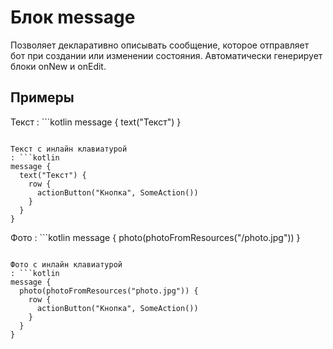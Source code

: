 # Блок message

Позволяет декларативно описывать сообщение,
которое отправляет бот при создании или изменении состояния.
Автоматически генерирует блоки onNew и onEdit.

## Примеры

Текст
: ```kotlin
  message {
    text("Текст")
  }
  ```

Текст с инлайн клавиатурой
: ```kotlin
  message {
    text("Текст") {
      row {
        actionButton("Кнопка", SomeAction())
      }
    }
  }
  ```

Фото
: ```kotlin
  message {
    photo(photoFromResources("/photo.jpg"))
  }
  ```

Фото с инлайн клавиатурой
: ```kotlin
  message {
    photo(photoFromResources("photo.jpg")) {
      row {
        actionButton("Кнопка", SomeAction())
      }
    }
  }
  ```
